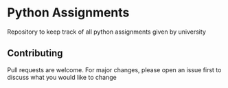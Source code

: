 # Python Assignments
Repository to keep track of all python assignments given by university


## Contributing
Pull requests are welcome. For major changes, please open an issue first to discuss what you would like to change
